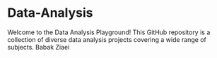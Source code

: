 # Data-Analysis
Welcome to the Data Analysis Playground! This GitHub repository is a collection of diverse data analysis projects covering a wide range of subjects.
Babak Ziaei
